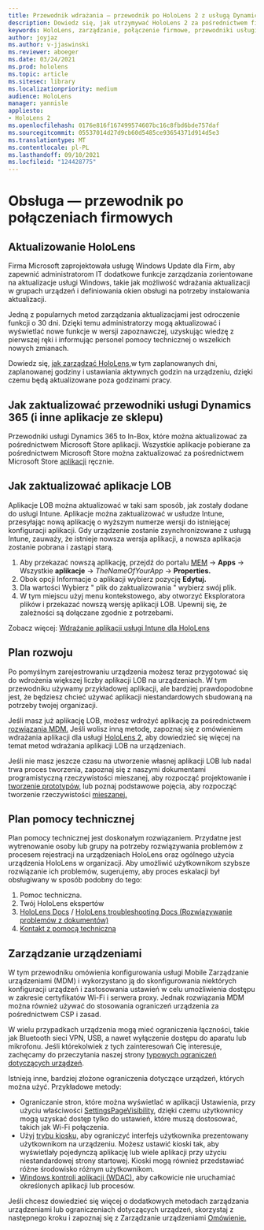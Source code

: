 ```yaml
---
title: Przewodnik wdrażania — przewodnik po HoloLens 2 z usługą Dynamics 365 — obsługa
description: Dowiedz się, jak utrzymywać HoloLens 2 za pośrednictwem firmowej połączonej sieci przy użyciu przewodników usługi Dynamics 365.
keywords: HoloLens, zarządzanie, połączenie firmowe, przewodniki usługi Dynamics 365, AAD, Azure AD, MDM, Mobile Zarządzanie urządzeniami
author: joyjaz
ms.author: v-jjaswinski
ms.reviewer: aboeger
ms.date: 03/24/2021
ms.prod: hololens
ms.topic: article
ms.sitesec: library
ms.localizationpriority: medium
audience: HoloLens
manager: yannisle
appliesto:
- HoloLens 2
ms.openlocfilehash: 0176e816f167499574607bc16c8fbd6bde757daf
ms.sourcegitcommit: 05537014d27d9cb60d5485ce93654371d914d5e3
ms.translationtype: MT
ms.contentlocale: pl-PL
ms.lasthandoff: 09/10/2021
ms.locfileid: "124428775"
---
```

# <a name="maintain---corporate-connected-guide"></a>Obsługa — przewodnik po połączeniach firmowych

## <a name="update-hololens"></a>Aktualizowanie HoloLens

Firma Microsoft zaprojektowała usługę Windows Update dla Firm, aby zapewnić administratorom IT dodatkowe funkcje zarządzania zorientowane na aktualizacje usługi Windows, takie jak możliwość wdrażania aktualizacji w grupach urządzeń i definiowania okien obsługi na potrzeby instalowania aktualizacji.

Jedną z popularnych metod zarządzania aktualizacjami jest odroczenie funkcji o 30 dni. Dzięki temu administratorzy mogą aktualizować i wyświetlać nowe funkcje w wersji zapoznawczej, uzyskując wiedzę z pierwszej ręki i informując personel pomocy technicznej o wszelkich nowych zmianach.

Dowiedz się, [jak zarządzać HoloLens,](/hololens/hololens-updates)w tym zaplanowanych dni, zaplanowanej godziny i ustawiania aktywnych godzin na urządzeniu, dzięki czemu będą aktualizowane poza godzinami pracy.

## <a name="how-to-update-dynamics-365-guides-and-other-store-apps"></a>Jak zaktualizować przewodniki usługi Dynamics 365 (i inne aplikacje ze sklepu)

Przewodniki usługi Dynamics 365 to In-Box, które można aktualizować za pośrednictwem Microsoft Store aplikacji. Wszystkie aplikacje pobierane za pośrednictwem Microsoft Store można zaktualizować za pośrednictwem Microsoft Store [aplikacji](/hololens/holographic-store-apps#update-apps) ręcznie.

## <a name="how-to-update-lob-apps"></a>Jak zaktualizować aplikacje LOB

Aplikacje LOB można aktualizować w taki sam sposób, jak zostały dodane do usługi Intune. Aplikacje można zaktualizować w usłudze Intune, przesyłając nową aplikację o wyższym numerze wersji do istniejącej konfiguracji aplikacji. Gdy urządzenie zostanie zsynchronizowane z usługą Intune, zauważy, że istnieje nowsza wersja aplikacji, a nowsza aplikacja zostanie pobrana i zastąpi starą.

1. Aby przekazać nowszą aplikację, przejdź do portalu [MEM](https://endpoint.microsoft.com/#home)  ->  **Apps** -> Wszystkie **aplikacje**  ->  *TheNameOfYourApp*  ->  **Properties.**
2. Obok opcji Informacje o aplikacji wybierz pozycję **Edytuj.**
3. Dla wartości Wybierz &quot; plik do zaktualizowania &quot; wybierz swój plik.
4. W tym miejscu użyj menu kontekstowego, aby otworzyć Eksploratora plików i przekazać nowszą wersję aplikacji LOB. Upewnij się, że zależności są dołączane zgodnie z potrzebami.

Zobacz więcej: [Wdrażanie aplikacji usługi Intune dla HoloLens](/hololens/app-deploy-intune)

## <a name="development-plan"></a>Plan rozwoju

Po pomyślnym zarejestrowaniu urządzenia możesz teraz przygotować się do wdrożenia większej liczby aplikacji LOB na urządzeniach. W tym przewodniku używamy przykładowej aplikacji, ale bardziej prawdopodobne jest, że będziesz chcieć używać aplikacji niestandardowych sbudowaną na potrzeby twojej organizacji.

Jeśli masz już aplikację LOB, możesz wdrożyć aplikację za pośrednictwem [rozwiązania MDM.](/hololens/app-deploy-intune) Jeśli wolisz inną metodę, zapoznaj się z omówieniem wdrażania aplikacji dla usługi [HoloLens 2,](/hololens/app-deploy-overview) aby dowiedzieć się więcej na temat metod wdrażania aplikacji LOB na urządzeniach.

Jeśli nie masz jeszcze czasu na utworzenie własnej aplikacji LOB lub nadal trwa proces tworzenia, zapoznaj się z naszymi dokumentami programistyczną rzeczywistości mieszanej, aby rozpocząć projektowanie i [tworzenie prototypów,](/windows/mixed-reality/design/design) lub poznaj podstawowe pojęcia, aby rozpocząć tworzenie rzeczywistości [mieszanej.](/windows/mixed-reality/discover/get-started-with-mr)

## <a name="support-plan"></a>Plan pomocy technicznej

Plan pomocy technicznej jest doskonałym rozwiązaniem. Przydatne jest wytrenowanie osoby lub grupy na potrzeby rozwiązywania problemów z procesem rejestracji na urządzeniach HoloLens oraz ogólnego użycia urządzenia HoloLens w organizacji. Aby umożliwić użytkownikom szybsze rozwiązanie ich problemów, sugerujemy, aby proces eskalacji był obsługiwany w sposób podobny do tego:

1. Pomoc techniczna.
2. Twój HoloLens ekspertów
3. [HoloLens Docs](/hololens/)  /  [HoloLens troubleshooting Docs (Rozwiązywanie problemów z dokumentów)](/hololens/hololens-troubleshooting)
4. [Kontakt z pomocą techniczną](https://support.serviceshub.microsoft.com/supportforbusiness/create?sapId=e9391227-fa6d-927b-0fff-f96288631b8f)

## <a name="device-management"></a>Zarządzanie urządzeniami

W tym przewodniku omówienia konfigurowania usługi Mobile Zarządzanie urządzeniami (MDM) i wykorzystano ją do skonfigurowania niektórych konfiguracji urządzeń i zastosowania ustawień w celu umożliwienia dostępu w zakresie certyfikatów Wi-Fi i serwera proxy. Jednak rozwiązania MDM można również używać do stosowania ograniczeń urządzenia za pośrednictwem CSP i zasad.

W wielu przypadkach urządzenia mogą mieć ograniczenia łączności, takie jak Bluetooth sieci VPN, USB, a nawet wyłączenie dostępu do aparatu lub mikrofonu. Jeśli którekolwiek z tych zainteresowań Cię interesuje, zachęcamy do przeczytania naszej strony [typowych ograniczeń dotyczących urządzeń](/hololens/hololens-common-device-restrictions).

Istnieją inne, bardziej złożone ograniczenia dotyczące urządzeń, których można użyć. Przykładowe metody:

- Ograniczanie stron, które można wyświetlać w aplikacji Ustawienia, przy użyciu właściwości [SettingsPageVisibility](/hololens/settings-uri-list), dzięki czemu użytkownicy mogą uzyskać dostęp tylko do ustawień, które muszą dostosować, takich jak Wi-Fi połączenia.
- Użyj [trybu kiosku,](/hololens/hololens-kiosk) aby ograniczyć interfejs użytkownika prezentowany użytkownikom na urządzeniu. Możesz ustawić kioski tak, aby wyświetlały pojedynczą aplikację lub wiele aplikacji przy użyciu niestandardowej strony startowej. Kioski mogą również przedstawiać różne środowisko różnym użytkownikom.
- [Windows kontroli aplikacji (WDAC),](/hololens/windows-defender-application-control-wdac) aby całkowicie nie uruchamiać określonych aplikacji lub procesów.

Jeśli chcesz dowiedzieć się więcej o dodatkowych metodach zarządzania urządzeniami lub ograniczeniach dotyczących urządzeń, skorzystaj z następnego kroku i zapoznaj się z Zarządzanie urządzeniami [Omówienie.](/hololens/hololens-csp-policy-overview)





